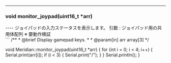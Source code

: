 ----  
<h3>void monitor_joypad(uint16_t *arr)</h3>
----  
ジョイパッドの入力ステータスを表示します。  
引数 : ジョイパッド用の共用体配列  
※ 要動作検証  
  
<br>  
```  
/**
 * @brief Display gamepad keys.
 *
 * @param[in] arr array[3]
 */
  
void Meridian::monitor_joypad(uint16_t *arr)
{
    for (int i = 0; i < 4; i++)
    {
        Serial.print(arr[i]);
        if (i < 3)
        {
            Serial.print("/");
        }
    }
    Serial.println();
}
```